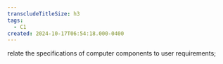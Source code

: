 ```yaml
---
transcludeTitleSize: h3
tags:
  - C1
created: 2024-10-17T06:54:18.000-0400
---
```

relate the specifications of computer components to user requirements;